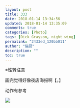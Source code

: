 ```yaml
---
layout: post
title: 333
date: 2018-01-14 13:34:56
updated: 2018-01-14 13:35:09
comments: true
categories: [Photo]
tags: [Dick Grayson, night wing]
permalink: "2433ed_120bb011"
author: "猫厨"
description: ""
toc: true
---
```


<p>※性转注意</p> 
<p>画完觉得好像夜店海报啊【。】</p> 
<p>动作有参考</p>

![](/img/img_cVZNdzJtQk9JV2YwV3U3aTNzRStTNUR2Mm1NSC9HSmxvbjFDWVZrMUhQM0EzWWFIVnZrdGJBPT0.jpg)